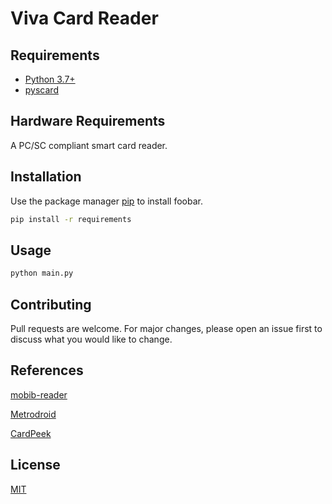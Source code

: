 # Viva Card Reader

## Requirements
 - [Python 3.7+](https://www.python.org/downloads/)
 - [pyscard](https://github.com/LudovicRousseau/pyscard/blob/master/INSTALL.md)
 
## Hardware Requirements

A PC/SC compliant smart card reader.

## Installation

Use the package manager [pip](https://pip.pypa.io/en/stable/) to install foobar.

```bash
pip install -r requirements
```

## Usage

```bash
python main.py
```

## Contributing

Pull requests are welcome. For major changes, please open an issue first to discuss what you would like to change.

## References

[mobib-reader](https://github.com/bparmentier/mobib-reader)

[Metrodroid](https://github.com/metrodroid/metrodroid)

[CardPeek](https://github.com/L1L1/cardpeek)

## License
[MIT](https://choosealicense.com/licenses/mit/)


